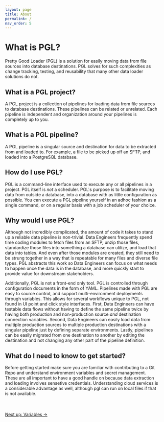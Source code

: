 ```yaml
---
layout: page
title: About
permalink: /
nav_order: 5
---
```


# What is PGL?

Pretty Good Loader (PGL) is a solution for easily moving data from file sources into database destinations. PGL solves for such complexities as change tracking, testing, and reusability that many other data loader solutions do not.

## What is a PGL project?

A PGL project is a collection of pipelines for loading data from file sources to database destinations. These pipelines can be related or unrelated. Each pipeline is independent and organization around your pipelines is completely up to you.

## What is a PGL pipeline?
A PGL pipeline is a singular source and destination for data to be extracted from and loaded to. For example, a file to be picked up off an SFTP, and loaded into a PostgreSQL database.

## How do I use PGL?
PGL is a command-line interface used to execute any or all pipelines in a project. PGL itself is _not_ a scheduler. PGL's purpose is to facilitate moving data from outside a database, into a database with as little configuration as possible. You can execute a PGL pipeline yourself in an adhoc fashion as a single command, or on a regular basis with a job scheduler of your choice.

## Why would I use PGL?
Although not incredibly complicated, the amount of code it takes to stand up a reliable data pipeline is non-trivial. Data Engineers frequently spend time coding modules to fetch files from an SFTP, unzip those files, standardize those files into something a database can utilize, and load that data into tables. And even after those modules are created, they still need to be strung together in a way that is repeatable for many files and diverse file types. PGL abstracts this work so Data Engineers can focus on what needs to happen once the data is in the database, and more quickly start to provide value for downstream stakeholders.

Additionally, PGL is not a front-end only tool. PGL is controlled through configuration documents in the form of YAML. Pipelines made with PGL are easy to source control, and support multi-environment deployments through variables. This allows for several workflows unique to PGL, not found in UI point and click style interfaces. First, Data Engineers can have testable data flows without having to define the same pipeline twice by having both production and non-production source _and_ destination connection variables. Second, Data Engineers can easily load data from multiple production sources to multiple production destinations with a singular pipeline just by defining separate environments. Lastly, pipelines can be easily migrated from one destination to another by editing the destination and not changing any other part of the pipeline definition.

## What do I need to know to get started?
Before getting started make sure you are familiar with contributing to a Git Repo and understand environment variables and secret management. These are all important to have a good handle on because data extraction and loading involves sensetive credentials. Understanding cloud services is a considerable advantage as well, although pgl can run on local files if that is not available.
<br /><br /><br /><br />
[Next up: Variables  ->](/variables)